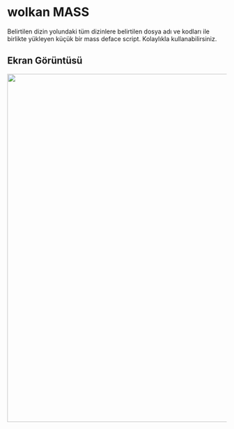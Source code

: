 # wolkan MASS
Belirtilen dizin yolundaki tüm dizinlere belirtilen dosya adı ve kodları ile birlikte yükleyen küçük bir mass deface script. Kolaylıkla kullanabilirsiniz.

## Ekran Görüntüsü
<img width="800" src="https://www.imagevisit.com/images/2022/01/14/1.png"/>

